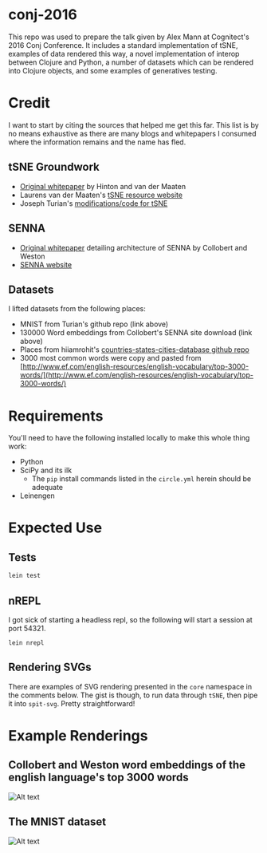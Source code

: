 # conj-2016

This repo was used to prepare the talk given by Alex Mann at Cognitect's 2016 Conj Conference. It includes a standard implementation of tSNE, examples of data rendered this way, a novel implementation of interop between Clojure and Python, a number of datasets which can be rendered into Clojure objects, and some examples of generatives testing.

# Credit
I want to start by citing the sources that helped me get this far. This list is by no means exhaustive as there are many blogs and whitepapers I consumed where the information remains and the name has fled.

## tSNE Groundwork
- [Original whitepaper](https://lvdmaaten.github.io/publications/papers/MachLearn_2012.pdf) by Hinton and van der Maaten
- Laurens van der Maaten's [tSNE resource website](https://lvdmaaten.github.io/tsne/)
- Joseph Turian's [modifications/code for tSNE](https://github.com/turian/textSNE)

## SENNA
- [Original whitepaper](http://ronan.collobert.com/pub/matos/2011_nlp_jmlr.pdf) detailing architecture of SENNA by Collobert and Weston
- [SENNA website](http://ronan.collobert.com/senna/)

## Datasets
I lifted datasets from the following places:
- MNIST from Turian's github repo (link above)
- 130000 Word embeddings from Collobert's SENNA site download (link above)
- Places from hiiamrohit's [countries-states-cities-database github repo](https://github.com/hiiamrohit/Countries-States-Cities-database)
- 3000 most common words were copy and pasted from [http://www.ef.com/english-resources/english-vocabulary/top-3000-words/](http://www.ef.com/english-resources/english-vocabulary/top-3000-words/)

# Requirements
You'll need to have the following installed locally to make this whole thing work:
- Python
- SciPy and its ilk
  - The `pip` install commands listed in the `circle.yml` herein should be adequate
- Leinengen

# Expected Use
## Tests

```bash
lein test
```

## nREPL
I got sick of starting a headless repl, so the following will start a session at port 54321.

```
lein nrepl
```

## Rendering SVGs
There are examples of SVG rendering presented in the `core` namespace in the comments below. The gist is though, to run data through `tSNE`, then pipe it into `spit-svg`. Pretty straightforward!

# Example Renderings
## Collobert and Weston word embeddings of the english language's top 3000 words

![Alt text](https://rawgithub.com/AlexanderMann/conj-2016/master/renderings/dali.words-small.svg)

## The MNIST dataset

![Alt text](https://rawgithub.com/AlexanderMann/conj-2016/master/renderings/dali.mnist-1.svg)
